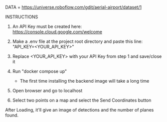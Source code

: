 DATA = https://universe.roboflow.com/gdit/aerial-airport/dataset/1

INSTRUCTIONS
1) An API Key must be created here: https://console.cloud.google.com/welcome

2) Make a .env file at the project root directory and paste this line:
   "API_KEY=<YOUR_API_KEY>"

3) Replace <YOUR_API_KEY> with your API Key from step 1 and save/close it

4) Run "docker compose up"
    - The first time installing the backend image will take a long time

5) Open browser and go to localhost

6) Select two points on a map and select the Send Coordinates button

After Loading, it'll give an image of detections and the number of planes
found.
